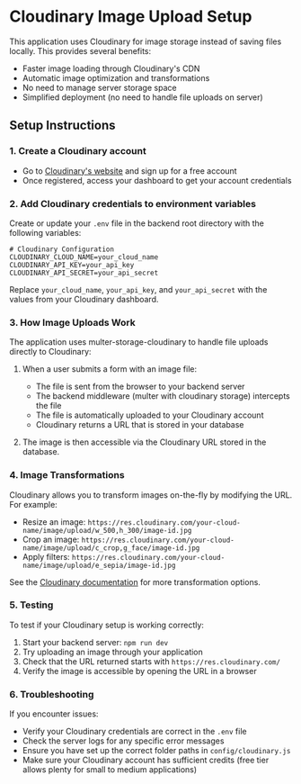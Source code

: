 # Cloudinary Image Upload Setup

This application uses Cloudinary for image storage instead of saving files locally. This provides several benefits:

- Faster image loading through Cloudinary's CDN
- Automatic image optimization and transformations
- No need to manage server storage space
- Simplified deployment (no need to handle file uploads on server)

## Setup Instructions

### 1. Create a Cloudinary account

- Go to [Cloudinary's website](https://cloudinary.com/) and sign up for a free account
- Once registered, access your dashboard to get your account credentials

### 2. Add Cloudinary credentials to environment variables

Create or update your `.env` file in the backend root directory with the following variables:

```
# Cloudinary Configuration
CLOUDINARY_CLOUD_NAME=your_cloud_name
CLOUDINARY_API_KEY=your_api_key
CLOUDINARY_API_SECRET=your_api_secret
```

Replace `your_cloud_name`, `your_api_key`, and `your_api_secret` with the values from your Cloudinary dashboard.

### 3. How Image Uploads Work

The application uses multer-storage-cloudinary to handle file uploads directly to Cloudinary:

1. When a user submits a form with an image file:

   - The file is sent from the browser to your backend server
   - The backend middleware (multer with cloudinary storage) intercepts the file
   - The file is automatically uploaded to your Cloudinary account
   - Cloudinary returns a URL that is stored in your database

2. The image is then accessible via the Cloudinary URL stored in the database.

### 4. Image Transformations

Cloudinary allows you to transform images on-the-fly by modifying the URL. For example:

- Resize an image: `https://res.cloudinary.com/your-cloud-name/image/upload/w_500,h_300/image-id.jpg`
- Crop an image: `https://res.cloudinary.com/your-cloud-name/image/upload/c_crop,g_face/image-id.jpg`
- Apply filters: `https://res.cloudinary.com/your-cloud-name/image/upload/e_sepia/image-id.jpg`

See the [Cloudinary documentation](https://cloudinary.com/documentation/image_transformations) for more transformation options.

### 5. Testing

To test if your Cloudinary setup is working correctly:

1. Start your backend server: `npm run dev`
2. Try uploading an image through your application
3. Check that the URL returned starts with `https://res.cloudinary.com/`
4. Verify the image is accessible by opening the URL in a browser

### 6. Troubleshooting

If you encounter issues:

- Verify your Cloudinary credentials are correct in the `.env` file
- Check the server logs for any specific error messages
- Ensure you have set up the correct folder paths in `config/cloudinary.js`
- Make sure your Cloudinary account has sufficient credits (free tier allows plenty for small to medium applications)
